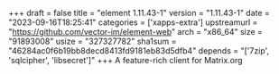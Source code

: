 +++
draft = false
title = "element 1.11.43-1"
version = "1.11.43-1"
date = "2023-09-16T18:25:41"
categories = ['xapps-extra']
upstreamurl = "https://github.com/vector-im/element-web"
arch = "x86_64"
size = "91893008"
usize = "327327782"
sha1sum = "46284ac0f6b19bb8decd8413fd9181eb83d5dfb4"
depends = "['7zip', 'sqlcipher', 'libsecret']"
+++
A feature-rich client for Matrix.org